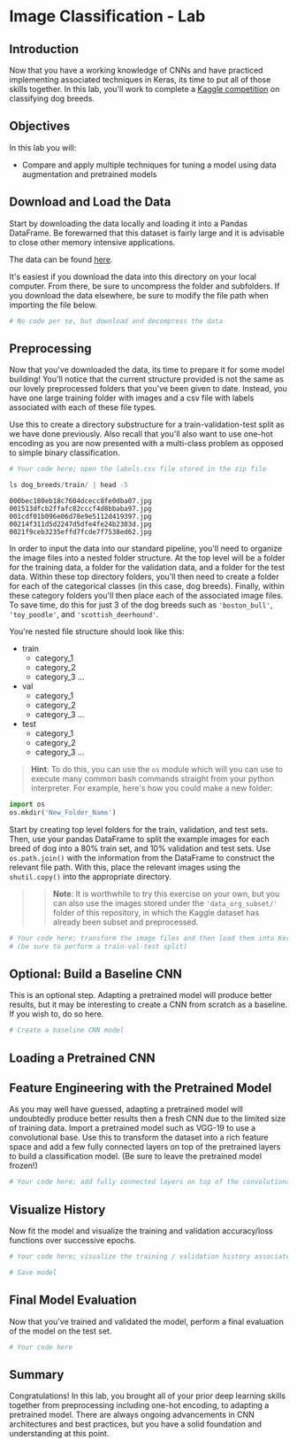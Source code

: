 
# Image Classification - Lab

## Introduction

Now that you have a working knowledge of CNNs and have practiced implementing associated techniques in Keras, its time to put all of those skills together. In this lab, you'll work to complete a [Kaggle competition](https://www.kaggle.com/c/dog-breed-identification) on classifying dog breeds.


## Objectives

In this lab you will: 

- Compare and apply multiple techniques for tuning a model using data augmentation and pretrained models  

## Download and Load the Data

Start by downloading the data locally and loading it into a Pandas DataFrame. Be forewarned that this dataset is fairly large and it is advisable to close other memory intensive applications.

The data can be found [here](https://www.kaggle.com/c/dog-breed-identification/data).

It's easiest if you download the data into this directory on your local computer. From there, be sure to uncompress the folder and subfolders. If you download the data elsewhere, be sure to modify the file path when importing the file below.


```python
# No code per se, but download and decompress the data
```

## Preprocessing

Now that you've downloaded the data, its time to prepare it for some model building! You'll notice that the current structure provided is not the same as our lovely preprocessed folders that you've been given to date. Instead, you have one large training folder with images and a csv file with labels associated with each of these file types. 

Use this to create a directory substructure for a train-validation-test split as we have done previously. Also recall that you'll also want to use one-hot encoding as you are now presented with a multi-class problem as opposed to simple binary classification.


```python
# Your code here; open the labels.csv file stored in the zip file
```


```python
ls dog_breeds/train/ | head -5
```

    000bec180eb18c7604dcecc8fe0dba07.jpg
    001513dfcb2ffafc82cccf4d8bbaba97.jpg
    001cdf01b096e06d78e9e5112d419397.jpg
    00214f311d5d2247d5dfe4fe24b2303d.jpg
    0021f9ceb3235effd7fcde7f7538ed62.jpg



In order to input the data into our standard pipeline, you'll need to organize the image files into a nested folder structure. At the top level will be a folder for the training data, a folder for the validation data, and a folder for the test data. Within these top directory folders, you'll then need to create a folder for each of the categorical classes (in this case, dog breeds). Finally, within these category folders you'll then place each of the associated image files. To save time, do this for just 3 of the dog breeds such as `'boston_bull'`, `'toy_poodle'`, and `'scottish_deerhound'`.

You're nested file structure should look like this:
* train
    * category_1
    * category_2
    * category_3
    ...
* val
    * category_1
    * category_2
    * category_3
    ...
* test 
    * category_1
    * category_2
    * category_3
    ...  

> **Hint**: To do this, you can use the `os` module which will you can use to execute many common bash commands straight from your python interpreter. For example, here's how you could make a new folder: 

```python
import os
os.mkdir('New_Folder_Name')
```
Start by creating top level folders for the train, validation, and test sets. Then, use your pandas DataFrame to split the example images for each breed of dog into a 80% train set, and 10% validation and test sets. Use `os.path.join()` with the information from the DataFrame to construct the relevant file path. With this, place the relevant images using the `shutil.copy()` into the appropriate directory. 

>> **Note**: It is worthwhile to try this exercise on your own, but you can also use the images stored under the `'data_org_subset/'` folder of this repository, in which the Kaggle dataset has already been subset and preprocessed.


```python
# Your code here; transform the image files and then load them into Keras as tensors 
# (be sure to perform a train-val-test split)
```

## Optional: Build a Baseline CNN

This is an optional step. Adapting a pretrained model will produce better results, but it may be interesting to create a CNN from scratch as a baseline. If you wish to, do so here.


```python
# Create a baseline CNN model
```

## Loading a Pretrained CNN

## Feature Engineering with the Pretrained Model

As you may well have guessed, adapting a pretrained model will undoubtedly produce better results then a fresh CNN due to the limited size of training data. Import a pretrained model such as VGG-19 to use a convolutional base. Use this to transform the dataset into a rich feature space and add a few fully connected layers on top of the pretrained layers to build a classification model. (Be sure to leave the pretrained model frozen!)


```python
# Your code here; add fully connected layers on top of the convolutional base
```

## Visualize History

Now fit the model and visualize the training and validation accuracy/loss functions over successive epochs.


```python
# Your code here; visualize the training / validation history associated with fitting the model
```


```python
# Save model
```

## Final Model Evaluation

Now that you've trained and validated the model, perform a final evaluation of the model on the test set.


```python
# Your code here
```

## Summary

Congratulations! In this lab, you brought all of your prior deep learning skills together from preprocessing including one-hot encoding, to adapting a pretrained model. There are always ongoing advancements in CNN architectures and best practices, but you have a solid foundation and understanding at this point.
